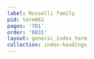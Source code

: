 ```yaml
---
label: Rosselli family
pid: term662
pages: '701'
order: '0831'
layout: generic_index_term
collection: index-headings
---
```

